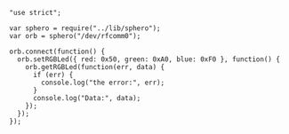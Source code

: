     "use strict";

    var sphero = require("../lib/sphero");
    var orb = sphero("/dev/rfcomm0");

    orb.connect(function() {
      orb.setRGBLed({ red: 0x50, green: 0xA0, blue: 0xF0 }, function() {
        orb.getRGBLed(function(err, data) {
          if (err) {
            console.log("the error:", err);
          }
          console.log("Data:", data);
        });
      });
    });
